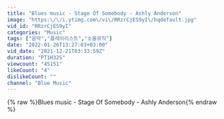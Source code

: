 ```yaml
---
title: "Blues music - Stage Of Somebody - Ashly Anderson"
image: "https:\/\/i.ytimg.com\/vi\/RRzrCjES9yI\/hqdefault.jpg"
vid_id: "RRzrCjES9yI"
categories: "Music"
tags: ["음악","플레이리스트","소울뮤직"]
date: "2022-01-26T13:27:03+03:00"
vid_date: "2021-12-21T03:33:59Z"
duration: "PT1H32S"
viewcount: "45151"
likeCount: "4"
dislikeCount: ""
channel: "Blue Music"
---
```

{% raw %}Blues music - Stage Of Somebody - Ashly Anderson{% endraw %}
